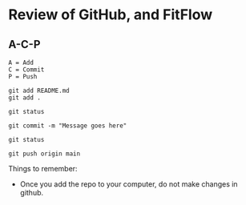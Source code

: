# Review of GitHub, and FitFlow

## A-C-P



```git
A = Add
C = Commit
P = Push

git add README.md
git add .

git status

git commit -m "Message goes here"

git status

git push origin main
```

Things to remember:
- Once you add the repo to your computer, do not make changes  in github.

